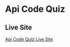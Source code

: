 # Api Code Quiz 

## Live Site 

[Api Code Quiz Live Site](https://emilyepozzi.github.io/api-code-quiz/) 
